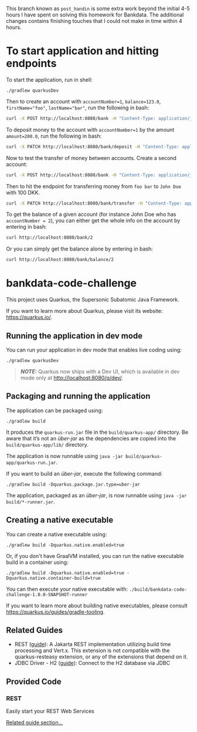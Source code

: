 This branch known as `post_handin` is some extra work beyond the initial 4-5 hours I have spent on solving this homework for Bankdata. The additional changes contains finishing touches that I could not make in time within 4 hours.

# To start application and hitting endpoints

To start the application, run in shell:
```shell script
./gradlew quarkusDev
```

Then to create an account with `accountNumber=1`, `balance=123.0`, `firstName="foo"`, `lastName="bar"`, run the following in bash:
```bash script
curl -X POST http://localhost:8080/bank -H "Content-Type: application/json" -d "{\"accountNumber\":1,\"balance\":123.0,\"firstName\":\"foo\",\"lastName\":\"bar\"}"
```

To deposit money to the account with `accountNumber=1` by the amount `amount=200.0`, run the following in bash:
```bash script
curl -X PATCH http://localhost:8080/bank/deposit -H "Content-Type: application/json" -d "{\"accountNumber\":1,\"amount\":200.0}"
```

Now to test the transfer of money between accounts. Create a second account:
```bash script
curl -X POST http://localhost:8080/bank -H "Content-Type: application/json" -d "{\"accountNumber\":2,\"balance\":456.0,\"firstName\":\"John\",\"lastName\":\"Doe\"}"
```

Then to hit the endpoint for transferring money from `foo bar` to `John Doe` with 100 DKK.
```bash script
curl -X PATCH http://localhost:8080/bank/transfer -H "Content-Type: application/json" -d "{\"fromAccount\":1, \"toAccount\":2, \"amount\":100.0}"
```

To get the balance of a given account (for instance John Doe who has `accountNumber = 2`), you can either get the whole info on the account by entering in bash:
```bash script
curl http://localhost:8080/bank/2
```

Or you can simply get the balance alone by entering in bash:
```bash script
curl http://localhost:8080/bank/balance/2
```

# bankdata-code-challenge

This project uses Quarkus, the Supersonic Subatomic Java Framework.

If you want to learn more about Quarkus, please visit its website: <https://quarkus.io/>.

## Running the application in dev mode

You can run your application in dev mode that enables live coding using:

```shell script
./gradlew quarkusDev
```

> **_NOTE:_**  Quarkus now ships with a Dev UI, which is available in dev mode only at <http://localhost:8080/q/dev/>.

## Packaging and running the application

The application can be packaged using:

```shell script
./gradlew build
```

It produces the `quarkus-run.jar` file in the `build/quarkus-app/` directory.
Be aware that it’s not an _über-jar_ as the dependencies are copied into the `build/quarkus-app/lib/` directory.

The application is now runnable using `java -jar build/quarkus-app/quarkus-run.jar`.

If you want to build an _über-jar_, execute the following command:

```shell script
./gradlew build -Dquarkus.package.jar.type=uber-jar
```

The application, packaged as an _über-jar_, is now runnable using `java -jar build/*-runner.jar`.

## Creating a native executable

You can create a native executable using:

```shell script
./gradlew build -Dquarkus.native.enabled=true
```

Or, if you don't have GraalVM installed, you can run the native executable build in a container using:

```shell script
./gradlew build -Dquarkus.native.enabled=true -Dquarkus.native.container-build=true
```

You can then execute your native executable with: `./build/bankdata-code-challenge-1.0.0-SNAPSHOT-runner`

If you want to learn more about building native executables, please consult <https://quarkus.io/guides/gradle-tooling>.

## Related Guides

- REST ([guide](https://quarkus.io/guides/rest)): A Jakarta REST implementation utilizing build time processing and Vert.x. This extension is not compatible with the quarkus-resteasy extension, or any of the extensions that depend on it.
- JDBC Driver - H2 ([guide](https://quarkus.io/guides/datasource)): Connect to the H2 database via JDBC

## Provided Code

### REST

Easily start your REST Web Services

[Related guide section...](https://quarkus.io/guides/getting-started-reactive#reactive-jax-rs-resources)
